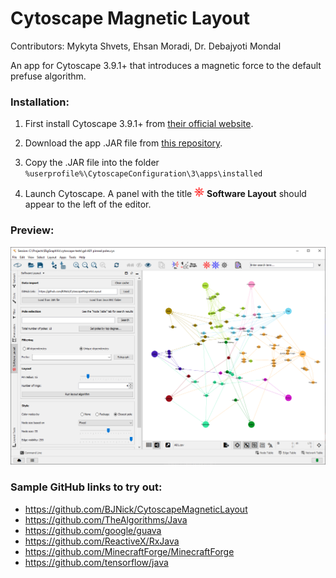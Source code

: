 
# Cytoscape Magnetic Layout

Contributors: Mykyta Shvets, Ehsan Moradi, Dr. Debajyoti Mondal

An app for Cytoscape 3.9.1+ that introduces a magnetic force to the default prefuse algorithm.

### Installation:

1. First install Cytoscape 3.9.1+ from [their official website](https://cytoscape.org/).

2. Download the app .JAR file from 
[this repository](https://github.com/BJNick/CytoscapeMagneticLayout/raw/master/target/magnetic-layout-1.0-SNAPSHOT.jar).

3. Copy the .JAR file into the folder
`%userprofile%\CytoscapeConfiguration\3\apps\installed`

4. Launch Cytoscape. A panel with the title ![Icon](src/main/resources/icons/add_pole_N_icon_16.png) **Software Layout**
should appear to the left of the editor.


### Preview:

![Preview image](preview-image.png)

### Sample GitHub links to try out:

- https://github.com/BJNick/CytoscapeMagneticLayout
- https://github.com/TheAlgorithms/Java
- https://github.com/google/guava
- https://github.com/ReactiveX/RxJava
- https://github.com/MinecraftForge/MinecraftForge
- https://github.com/tensorflow/java
